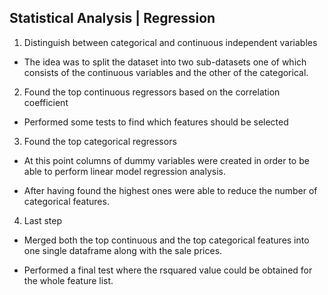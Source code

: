 ## Statistical Analysis | Regression

1. Distinguish between categorical and continuous independent variables

* The idea was to split the dataset into two sub-datasets one of which consists of the continuous variables and the other of the categorical.

2. Found the top continuous regressors based on the correlation coefficient

* Performed some tests to find which features should be selected

3. Found the top categorical regressors

* At this point columns of dummy variables were created in order to be able to perform linear model regression analysis.

* After having found the highest ones were able to reduce the number of categorical features.

4. Last step

* Merged both the top continuous and the top categorical features into one single dataframe along with the sale prices.

* Performed a final test where the rsquared value could be obtained for the whole feature list.


